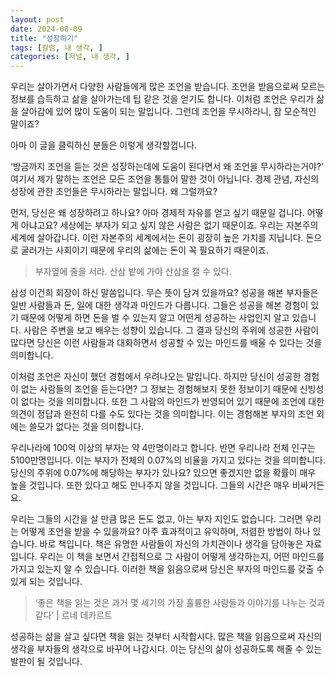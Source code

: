 ```yaml
---
layout: post
date: 2024-08-09
title: "성장하기"
tags: [칼럼, 내 생각, ]
categories: [저널, 내 생각, ]
---
```



우리는 살아가면서 다양한 사람들에게 많은 조언을 받습니다. 조언을 받음으로써 모르는 정보를 습득하고 삶을 살아가는데 팁 같은 것을 얻기도 합니다. 이처럼 조언은 우리가 삶을 살아감에 있어 많이 도움이 되는 말입니다. 그런데 조언을 무시하라니, 참 모순적인 말이죠?


아마 이 글을 클릭하신 분들은 이렇게 생각할껍니다.


‘방금까지 조언을 듣는 것은 성장하는데에 도움이 된다면서 왜 조언을 무시하라는거야?‘ 여기서 제가 말하는 조언은 모든 조언을 통틀어 말한 것이 아닙니다. 경제 관념, 자신의 성장에 관한 조언들은 무시하라는 말입니다. 왜 그럴까요?


먼저, 당신은 왜 성장하려고 하나요? 아마 경제적 자유를 얻고 싶기 때문일 겁니다. 어떻게 아냐고요? 세상에는 부자가 되고 싶지 않은 사람은 없기 때문이죠. 우리는 자본주의 세계에 살아갑니다. 이런 자본주의 세계에서는 돈이 굉장히 높은 가치를 지닙니다. 돈으로 굴러가는 사회이기 때문에 우리의 삶에는 돈이 꼭 필요하기 때문이죠.


> 부자옆에 줄을 서라. 산삼 밭에 가야 산삼을 캘 수 있다.


삼성 이건희 회장이 하신 말씀입니다. 무슨 뜻이 담겨 있을까요? 성공을 해본 부자들은 일반 사람들과 돈, 일에 대한 생각과 마인드가 다릅니다. 그들은 성공을 해본 경험이 있기 때문에 어떻게 하면 돈을 벌 수 있는지 알고 어떤게 성공하는 사업인지 알고 있습니다. 사람은 주변을 보고 배우는 성향이 있습니다. 그 결과 당신의 주위에 성공한 사람이 많다면 당신은 이런 사람들과 대화하면서 성공할 수 있는 마인드를 배울 수 있다는 것을 의미합니다.


이처럼 조언은 자신이 했던 경험에서 우려나오는 말입니다. 하지만 당신이 성공한 경험이 없는 사람들의 조언을 듣는다면? 그 정보는 경험해보지 못한 정보이기 때문에 신빙성이 없다는 것을 의미합니다. 또한 그 사람의 마인드가 반영되어 있기 때문에 조언에 대한 의견이 정답과 완전히 다를 수도 있다는 것을 의미합니다. 이는 경험해본 부자의 조언 외에는 쓸모가 없다는 것을 의미합니다.


우리나라에 100억 이상의 부자는 약 4만명이라고 합니다. 반면 우리나라 전체 인구는 5100만명입니다. 이는 부자가 전체의 0.07%의 비율을 가지고 있다는 것을 의미합니다. 당신의 주위에 0.07%에 해당하는 부자가 있나요? 있으면 좋겠지만 없을 확률이 매우 높을 것입니다. 또한 있다고 해도 만나주지 않을 것입니다. 그들의 시간은 매우 비싸거든요.


우리는 그들의 시간을 살 만큼 많은 돈도 없고, 아는 부자 지인도 없습니다. 그러면 우리는 어떻게 조언을 받을 수 있을까요? 아주 효과적이고 유익하며, 저렴한 방법이 하나 있습니다. 바로 책입니다. 책은 유명한 사람들이 자신의 가치관이나 생각을 담아놓은 자료입니다. 우리는 이 책을 보면서 간접적으로 그 사람이 어떻게 생각하는지, 어떤 마인드를 가지고 있는지 알 수 있습니다. 이러한 책을 읽음으로써 당신은 부자의 마인드를 갖출 수 있게 되는 것입니다. 


> ‘좋은 책을 읽는 것은 과거 몇 세기의 가장 훌륭한 사람들과 이야기를 나누는 것과 같다’ | 르네 데카르트


성공하는 삶을 살고 싶다면 책을 읽는 것부터 시작합시다. 많은 책을 읽음으로써 자신의 생각을 부자들의 생각으로 바꾸어 나갑시다. 이는 당신의 삶이 성공하도록 해줄 수 있는 발판이 될 것입니다.

